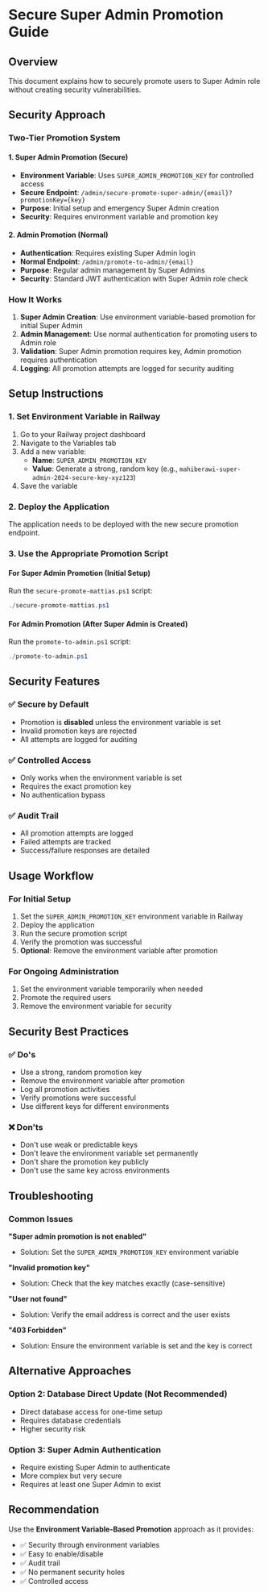 # Secure Super Admin Promotion Guide

## Overview
This document explains how to securely promote users to Super Admin role without creating security vulnerabilities.

## Security Approach

### Two-Tier Promotion System

#### 1. Super Admin Promotion (Secure)
- **Environment Variable**: Uses `SUPER_ADMIN_PROMOTION_KEY` for controlled access
- **Secure Endpoint**: `/admin/secure-promote-super-admin/{email}?promotionKey={key}`
- **Purpose**: Initial setup and emergency Super Admin creation
- **Security**: Requires environment variable and promotion key

#### 2. Admin Promotion (Normal)
- **Authentication**: Requires existing Super Admin login
- **Normal Endpoint**: `/admin/promote-to-admin/{email}`
- **Purpose**: Regular admin management by Super Admins
- **Security**: Standard JWT authentication with Super Admin role check

### How It Works
1. **Super Admin Creation**: Use environment variable-based promotion for initial Super Admin
2. **Admin Management**: Use normal authentication for promoting users to Admin role
3. **Validation**: Super Admin promotion requires key, Admin promotion requires authentication
4. **Logging**: All promotion attempts are logged for security auditing

## Setup Instructions

### 1. Set Environment Variable in Railway
1. Go to your Railway project dashboard
2. Navigate to the Variables tab
3. Add a new variable:
   - **Name**: `SUPER_ADMIN_PROMOTION_KEY`
   - **Value**: Generate a strong, random key (e.g., `mahiberawi-super-admin-2024-secure-key-xyz123`)
4. Save the variable

### 2. Deploy the Application
The application needs to be deployed with the new secure promotion endpoint.

### 3. Use the Appropriate Promotion Script

#### For Super Admin Promotion (Initial Setup)
Run the `secure-promote-mattias.ps1` script:
```powershell
./secure-promote-mattias.ps1
```

#### For Admin Promotion (After Super Admin is Created)
Run the `promote-to-admin.ps1` script:
```powershell
./promote-to-admin.ps1
```

## Security Features

### ✅ Secure by Default
- Promotion is **disabled** unless the environment variable is set
- Invalid promotion keys are rejected
- All attempts are logged for auditing

### ✅ Controlled Access
- Only works when the environment variable is set
- Requires the exact promotion key
- No authentication bypass

### ✅ Audit Trail
- All promotion attempts are logged
- Failed attempts are tracked
- Success/failure responses are detailed

## Usage Workflow

### For Initial Setup
1. Set the `SUPER_ADMIN_PROMOTION_KEY` environment variable in Railway
2. Deploy the application
3. Run the secure promotion script
4. Verify the promotion was successful
5. **Optional**: Remove the environment variable after promotion

### For Ongoing Administration
1. Set the environment variable temporarily when needed
2. Promote the required users
3. Remove the environment variable for security

## Security Best Practices

### ✅ Do's
- Use a strong, random promotion key
- Remove the environment variable after promotion
- Log all promotion activities
- Verify promotions were successful
- Use different keys for different environments

### ❌ Don'ts
- Don't use weak or predictable keys
- Don't leave the environment variable set permanently
- Don't share the promotion key publicly
- Don't use the same key across environments

## Troubleshooting

### Common Issues

**"Super admin promotion is not enabled"**
- Solution: Set the `SUPER_ADMIN_PROMOTION_KEY` environment variable

**"Invalid promotion key"**
- Solution: Check that the key matches exactly (case-sensitive)

**"User not found"**
- Solution: Verify the email address is correct and the user exists

**"403 Forbidden"**
- Solution: Ensure the environment variable is set and the key is correct

## Alternative Approaches

### Option 2: Database Direct Update (Not Recommended)
- Direct database access for one-time setup
- Requires database credentials
- Higher security risk

### Option 3: Super Admin Authentication
- Require existing Super Admin to authenticate
- More complex but very secure
- Requires at least one Super Admin to exist

## Recommendation
Use the **Environment Variable-Based Promotion** approach as it provides:
- ✅ Security through environment variables
- ✅ Easy to enable/disable
- ✅ Audit trail
- ✅ No permanent security holes
- ✅ Controlled access 